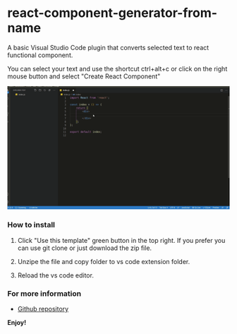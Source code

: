 # react-component-generator-from-name

A basic Visual Studio Code plugin that converts selected text to react functional component.

You can select your text and use the shortcut ctrl+alt+c or click on the right mouse button and select "Create React Component"


![Converting name to react functional component](https://github.com/angarev/React-component-generator-vscode-extension/blob/main/assets/createComponent.gif)



### How to install

1. Click "Use this template" green button in the top right. If you prefer you can use git clone or just download the zip file.

2. Unzipe the file and copy folder to vs code extension folder.

3. Reload the vs code editor.


### For more information
* [Github repository](https://github.com/angarev/React-component-generator-vscode-extension.git)


**Enjoy!**
